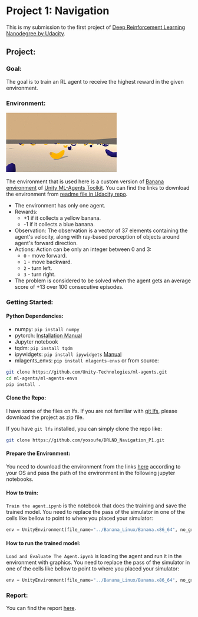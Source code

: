 # Project 1: Navigation

This is my submission to the first project of [Deep Reinforcement Learning 
Nanodegree by Udacity](https://www.udacity.com/course/deep-reinforcement-learning-nanodegree--nd893).

## Project:
### Goal: 
The goal is to train an RL agent to receive the highest reward in the given environment.

### Environment:

![Banana Environment](images_videos/environment.gif "Banana Environment")

The environment that is used here is a custom version of 
[Banana environment](https://github.com/Unity-Technologies/ml-agents/blob/master/docs/Learning-Environment-Examples.md#banana-collector) of 
[Unity ML-Agents Toolkit](https://unity3d.com/machine-learning). You can 
find the links to download the environment from 
[readme file in Udacity repo](https://github.com/udacity/deep-reinforcement-learning/tree/master/p1_navigation#getting-started).

* The environment has only one agent.
* Rewards:
    * +1 if it collects a yellow banana.
    * -1 if it collects a blue banana.
* Observation: The observation is a vector of 37 elements containing 
the agent's velocity, along with ray-based perception of objects around 
agent's forward direction.
* Actions: Action can be only an integer between 0 and 3:
    * `0` - move forward.
    * `1` - move backward.
    * `2` - turn left.
    * `3` - turn right.
* The problem is considered to be solved when the agent gets 
an average score of +13 over 100 consecutive episodes.

### Getting Started:

#### Python Dependencies:
* numpy: `pip install numpy`
* pytorch: [Installation Manual](https://pytorch.org/get-started/locally/)
* Jupyter notebook
* tqdm: `pip install tqdm`
* ipywidgets: `pip install ipywidgets` [Manual](https://ipywidgets.readthedocs.io/en/latest/user_install.html)
* mlagents_envs: `pip install mlagents-envs` or from source:
```bash
git clone https://github.com/Unity-Technologies/ml-agents.git
cd ml-agents/ml-agents-envs
pip install .
```

#### Clone the Repo:
I have some of the files on lfs. If you are not familiar with 
[git lfs](https://git-lfs.github.com/), please download the project
as zip file.

If you have `git lfs` installed, you can simply clone the repo like:
```bash
git clone https://github.com/yosoufe/DRLND_Navigation_P1.git
```

#### Prepare the Environment:
You need to download the environment from the links
[here](https://github.com/udacity/deep-reinforcement-learning/tree/master/p1_navigation#getting-started)
according to your OS and pass the path of the environment in the following jupyter notebooks.

#### How to train:
`Train the agent.ipynb` is the notebook that does the training and save the trained model.
You need to replace the pass of the simulator in one of the cells like bellow to point to where you 
placed your simulator:
```python
env = UnityEnvironment(file_name="../Banana_Linux/Banana.x86_64", no_graphics=True)
``` 

#### How to run the trained model:
`Load and Evaluate The Agent.ipynb` is loading the agent and run it in the environment with graphics.
You need to replace the pass of the simulator in one of the cells like bellow to point to where you 
placed your simulator:
```python
env = UnityEnvironment(file_name="../Banana_Linux/Banana.x86_64", no_graphics=False)
``` 

### Report:
You can find the report [here](report.md).
